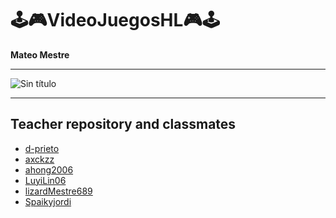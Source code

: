 # 🕹️🎮VideoJuegosHL🎮🕹️

**Mateo Mestre**

---
![Sin título](https://github.com/LizardMestre689/VideoJuegosHL/assets/144990985/a7da1c22-6a67-4aaa-a093-6c0ef1219205)

---

## Teacher repository and classmates
- [d-prieto]()
- [axckzz]()
- [ahong2006]()
- [LuyiLin06]()
- [lizardMestre689]()
- [Spaikyjordi](https://github.com/Spaikyjordi/Videojuegos-Jordi)
